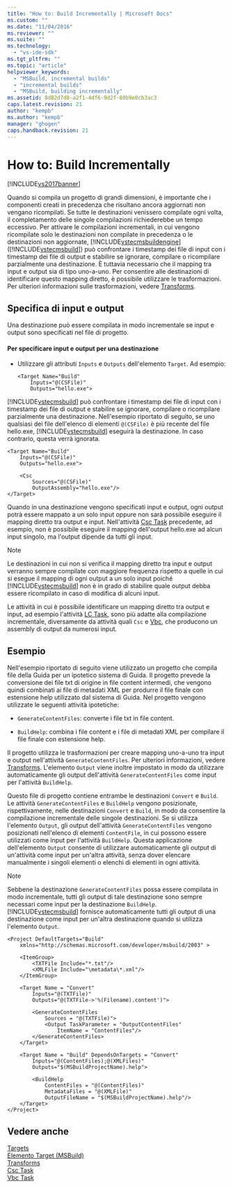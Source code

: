 ```yaml
---
title: "How to: Build Incrementally | Microsoft Docs"
ms.custom: ""
ms.date: "11/04/2016"
ms.reviewer: ""
ms.suite: ""
ms.technology: 
  - "vs-ide-sdk"
ms.tgt_pltfrm: ""
ms.topic: "article"
helpviewer_keywords: 
  - "MSBuild, incremental builds"
  - "incremental builds"
  - "MSBuild, building incrementally"
ms.assetid: 8d82d7d8-a2f1-4df6-9d2f-80b9e0cb3ac3
caps.latest.revision: 21
author: "kempb"
ms.author: "kempb"
manager: "ghogen"
caps.handback.revision: 21
---
```

# How to: Build Incrementally
[!INCLUDE[vs2017banner](../code-quality/includes/vs2017banner.md)]

Quando si compila un progetto di grandi dimensioni, è importante che i componenti creati in precedenza che risultano ancora aggiornati non vengano ricompilati.  Se tutte le destinazioni venissero compilate ogni volta, il completamento delle singole compilazioni richiederebbe un tempo eccessivo.  Per attivare le compilazioni incrementali, in cui vengono ricompilate solo le destinazioni non compilate in precedenza o le destinazioni non aggiornate, [!INCLUDE[vstecmsbuildengine](../msbuild/includes/vstecmsbuildengine_md.md)] \([!INCLUDE[vstecmsbuild](../extensibility/internals/includes/vstecmsbuild_md.md)]\) può confrontare i timestamp dei file di input con i timestamp dei file di output e stabilire se ignorare, compilare o ricompilare parzialmente una destinazione.  È tuttavia necessario che il mapping tra input e output sia di tipo uno\-a\-uno.  Per consentire alle destinazioni di identificare questo mapping diretto, è possibile utilizzare le trasformazioni.  Per ulteriori informazioni sulle trasformazioni, vedere [Transforms](../msbuild/msbuild-transforms.md).  
  
## Specifica di input e output  
 Una destinazione può essere compilata in modo incrementale se input e output sono specificati nel file di progetto.  
  
#### Per specificare input e output per una destinazione  
  
-   Utilizzare gli attributi `Inputs` e `Outputs` dell'elemento `Target`.  Ad esempio:  
  
    ```  
    <Target Name="Build"  
        Inputs="@(CSFile)"  
        Outputs="hello.exe">  
    ```  
  
 [!INCLUDE[vstecmsbuild](../extensibility/internals/includes/vstecmsbuild_md.md)] può confrontare i timestamp dei file di input con i timestamp dei file di output e stabilire se ignorare, compilare o ricompilare parzialmente una destinazione.  Nell'esempio riportato di seguito, se uno qualsiasi dei file dell'elenco di elementi `@(CSFile)` è più recente del file hello.exe, [!INCLUDE[vstecmsbuild](../extensibility/internals/includes/vstecmsbuild_md.md)] eseguirà la destinazione. In caso contrario, questa verrà ignorata.  
  
```  
<Target Name="Build"   
    Inputs="@(CSFile)"   
    Outputs="hello.exe">  
  
    <Csc  
        Sources="@(CSFile)"   
        OutputAssembly="hello.exe"/>  
</Target>  
```  
  
 Quando in una destinazione vengono specificati input e output, ogni output potrà essere mappato a un solo input oppure non sarà possibile eseguire il mapping diretto tra output e input.  Nell'attività [Csc Task](../msbuild/csc-task.md) precedente, ad esempio, non è possibile eseguire il mapping dell'output hello.exe ad alcun input singolo, ma l'output dipende da tutti gli input.  
  
> [!NOTE]
>  Le destinazioni in cui non si verifica il mapping diretto tra input e output verranno sempre compilate con maggiore frequenza rispetto a quelle in cui si esegue il mapping di ogni output a un solo input poiché [!INCLUDE[vstecmsbuild](../extensibility/internals/includes/vstecmsbuild_md.md)] non è in grado di stabilire quale output debba essere ricompilato in caso di modifica di alcuni input.  
  
 Le attività in cui è possibile identificare un mapping diretto tra output e input, ad esempio l'attività [LC Task](../msbuild/lc-task.md), sono più adatte alla compilazione incrementale, diversamente da attività quali `Csc` e [Vbc](../msbuild/vbc-task.md), che producono un assembly di output da numerosi input.  
  
## Esempio  
 Nell'esempio riportato di seguito viene utilizzato un progetto che compila file della Guida per un ipotetico sistema di Guida.  Il progetto prevede la conversione dei file txt di origine in file content intermedi, che vengono quindi combinati ai file di metadati XML per produrre il file finale con estensione help utilizzato dal sistema di Guida.  Nel progetto vengono utilizzate le seguenti attività ipotetiche:  
  
-   `GenerateContentFiles`: converte i file txt in file content.  
  
-   `BuildHelp`: combina i file content e i file di metadati XML per compilare il file finale con estensione help.  
  
 Il progetto utilizza le trasformazioni per creare mapping uno\-a\-uno tra input e output nell'attività `GenerateContentFiles`.  Per ulteriori informazioni, vedere [Transforms](../msbuild/msbuild-transforms.md).  L'elemento `Output` viene inoltre impostato in modo da utilizzare automaticamente gli output dell'attività `GenerateContentFiles` come input per l'attività `BuildHelp`.  
  
 Questo file di progetto contiene entrambe le destinazioni `Convert` e `Build`.  Le attività `GenerateContentFiles` e `BuildHelp` vengono posizionate, rispettivamente, nelle destinazioni `Convert` e `Build`, in modo da consentire la compilazione incrementale delle singole destinazioni.  Se si utilizza l'elemento `Output`, gli output dell'attività `GenerateContentFiles` vengono posizionati nell'elenco di elementi `ContentFile`, in cui possono essere utilizzati come input per l'attività `BuildHelp`.  Questa applicazione dell'elemento `Output` consente di utilizzare automaticamente gli output di un'attività come input per un'altra attività, senza dover elencare manualmente i singoli elementi o elenchi di elementi in ogni attività.  
  
> [!NOTE]
>  Sebbene la destinazione `GenerateContentFiles` possa essere compilata in modo incrementale, tutti gli output di tale destinazione sono sempre necessari come input per la destinazione `BuildHelp`.  [!INCLUDE[vstecmsbuild](../extensibility/internals/includes/vstecmsbuild_md.md)] fornisce automaticamente tutti gli output di una destinazione come input per un'altra destinazione quando si utilizza l'elemento `Output`.  
  
```  
<Project DefaultTargets="Build"  
    xmlns="http://schemas.microsoft.com/developer/msbuild/2003" >  
  
    <ItemGroup>  
        <TXTFile Include="*.txt"/>  
        <XMLFile Include="\metadata\*.xml"/>  
    </ItemGroup>  
  
    <Target Name = "Convert"  
        Inputs="@(TXTFile)"  
        Outputs="@(TXTFile->'%(Filename).content')">  
  
        <GenerateContentFiles  
            Sources = "@(TXTFile)">  
            <Output TaskParameter = "OutputContentFiles"  
                ItemName = "ContentFiles"/>  
        </GenerateContentFiles>  
    </Target>  
  
    <Target Name = "Build" DependsOnTargets = "Convert"  
        Inputs="@(ContentFiles);@(XMLFiles)"  
        Outputs="$(MSBuildProjectName).help">  
  
        <BuildHelp  
            ContentFiles = "@(ContentFiles)"  
            MetadataFiles = "@(XMLFile)"  
            OutputFileName = "$(MSBuildProjectName).help"/>  
    </Target>  
</Project>  
```  
  
## Vedere anche  
 [Targets](../msbuild/msbuild-targets.md)   
 [Elemento Target \(MSBuild\)](../msbuild/target-element-msbuild.md)   
 [Transforms](../msbuild/msbuild-transforms.md)   
 [Csc Task](../msbuild/csc-task.md)   
 [Vbc Task](../msbuild/vbc-task.md)